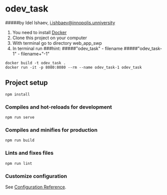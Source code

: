 # odev_task 
#####by Idel Ishaev, i.ishbaev@innopolis.unniversity
1. You need to install [Docker](https://www.docker.com/)
2. Clone this project on your computer
3. With terminal go to directory web_app_swp
4. In terminal run
###hint:
#####"odev_task" - filename 
#####"odev_task-1" - filename+"-1"
```
docker build -t odev_task .
docker run -it -p 8080:8080 --rm --name odev_task-1 odev_task
```

## Project setup
```
npm install
```

### Compiles and hot-reloads for development
```
npm run serve
```

### Compiles and minifies for production
```
npm run build
```

### Lints and fixes files
```
npm run lint
```

### Customize configuration
See [Configuration Reference](https://cli.vuejs.org/config/).
